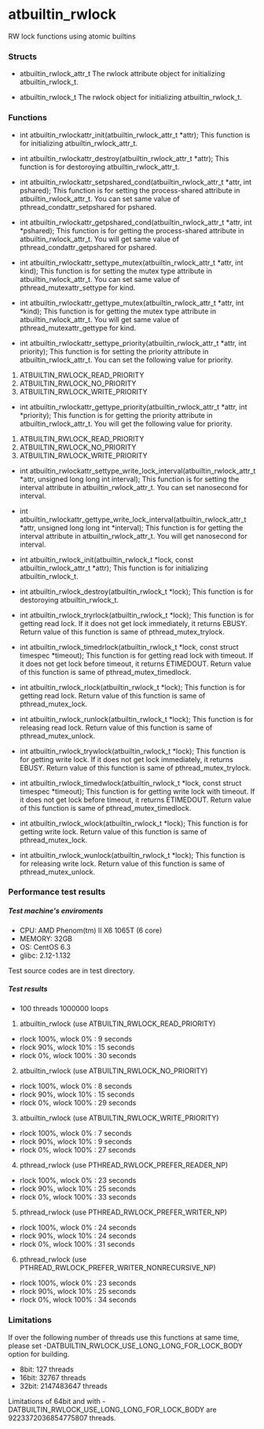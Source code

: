 atbuiltin_rwlock
================

RW lock functions using atomic builtins

### Structs ###

* atbuiltin_rwlock_attr_t
The rwlock attribute object for initializing atbuiltin_rwlock_t.

* atbuiltin_rwlock_t
The rwlock object for initializing atbuiltin_rwlock_t.

### Functions ###

* int atbuiltin_rwlockattr_init(atbuiltin_rwlock_attr_t *attr);
This function is for initializing atbuiltin_rwlock_attr_t.

* int atbuiltin_rwlockattr_destroy(atbuiltin_rwlock_attr_t *attr);
This function is for destoroying atbuiltin_rwlock_attr_t.

* int atbuiltin_rwlockattr_setpshared_cond(atbuiltin_rwlock_attr_t *attr, int pshared);
This function is for setting the process-shared attribute in atbuiltin_rwlock_attr_t. You can set same value of pthread_condattr_setpshared for pshared.

* int atbuiltin_rwlockattr_getpshared_cond(atbuiltin_rwlock_attr_t *attr, int *pshared);
This function is for getting the process-shared attribute in atbuiltin_rwlock_attr_t. You will get same value of pthread_condattr_getpshared for pshared.

* int atbuiltin_rwlockattr_settype_mutex(atbuiltin_rwlock_attr_t *attr, int kind);
This function is for setting the mutex type attribute in atbuiltin_rwlock_attr_t. You can set same value of pthread_mutexattr_settype for kind.

* int atbuiltin_rwlockattr_gettype_mutex(atbuiltin_rwlock_attr_t *attr, int *kind);
This function is for getting the mutex type attribute in atbuiltin_rwlock_attr_t. You will get same value of pthread_mutexattr_gettype for kind.

* int atbuiltin_rwlockattr_settype_priority(atbuiltin_rwlock_attr_t *attr, int priority);
This function is for setting the priority attribute in atbuiltin_rwlock_attr_t. You can set the following value for priority.
1. ATBUILTIN_RWLOCK_READ_PRIORITY
2. ATBUILTIN_RWLOCK_NO_PRIORITY
3. ATBUILTIN_RWLOCK_WRITE_PRIORITY

* int atbuiltin_rwlockattr_gettype_priority(atbuiltin_rwlock_attr_t *attr, int *priority);
This function is for getting the priority attribute in atbuiltin_rwlock_attr_t. You will get the following value for priority.
1. ATBUILTIN_RWLOCK_READ_PRIORITY
2. ATBUILTIN_RWLOCK_NO_PRIORITY
3. ATBUILTIN_RWLOCK_WRITE_PRIORITY

* int atbuiltin_rwlockattr_settype_write_lock_interval(atbuiltin_rwlock_attr_t *attr, unsigned long long int interval);
This function is for setting the interval attribute in atbuiltin_rwlock_attr_t. You can set nanosecond for interval.

* int atbuiltin_rwlockattr_gettype_write_lock_interval(atbuiltin_rwlock_attr_t *attr, unsigned long long int *interval);
This function is for getting the interval attribute in atbuiltin_rwlock_attr_t. You will get nanosecond for interval.

* int atbuiltin_rwlock_init(atbuiltin_rwlock_t *lock, const atbuiltin_rwlock_attr_t *attr);
This function is for initializing atbuiltin_rwlock_t.

* int atbuiltin_rwlock_destroy(atbuiltin_rwlock_t *lock);
This function is for destoroying atbuiltin_rwlock_t.

* int atbuiltin_rwlock_tryrlock(atbuiltin_rwlock_t *lock);
This function is for getting read lock. If it does not get lock immediately, it returns EBUSY. Return value of this function is same of pthread_mutex_trylock.

* int atbuiltin_rwlock_timedrlock(atbuiltin_rwlock_t *lock, const struct timespec *timeout);
This function is for getting read lock with timeout. If it does not get lock before timeout, it returns ETIMEDOUT. Return value of this function is same of pthread_mutex_timedlock.

* int atbuiltin_rwlock_rlock(atbuiltin_rwlock_t *lock);
This function is for getting read lock. Return value of this function is same of pthread_mutex_lock.

* int atbuiltin_rwlock_runlock(atbuiltin_rwlock_t *lock);
This function is for releasing read lock. Return value of this function is same of pthread_mutex_unlock.

* int atbuiltin_rwlock_trywlock(atbuiltin_rwlock_t *lock);
This function is for getting write lock. If it does not get lock immediately, it returns EBUSY. Return value of this function is same of pthread_mutex_trylock.

* int atbuiltin_rwlock_timedwlock(atbuiltin_rwlock_t *lock, const struct timespec *timeout);
This function is for getting write lock with timeout. If it does not get lock before timeout, it returns ETIMEDOUT. Return value of this function is same of pthread_mutex_timedlock.

* int atbuiltin_rwlock_wlock(atbuiltin_rwlock_t *lock);
This function is for getting write lock. Return value of this function is same of pthread_mutex_lock.

* int atbuiltin_rwlock_wunlock(atbuiltin_rwlock_t *lock);
This function is for releasing write lock. Return value of this function is same of pthread_mutex_unlock.

### Performance test results ###
##### Test machine's enviroments #####
* CPU: AMD Phenom(tm) II X6 1065T (6 core)
* MEMORY: 32GB
* OS: CentOS 6.3
* glibc: 2.12-1.132

Test source codes are in test directory.
##### Test results #####
* 100 threads 1000000 loops

1. atbuiltin_rwlock (use ATBUILTIN_RWLOCK_READ_PRIORITY)
  * rlock 100%, wlock   0% :  9 seconds
  * rlock  90%, wlock  10% : 15 seconds
  * rlock   0%, wlock 100% : 30 seconds

2. atbuiltin_rwlock (use ATBUILTIN_RWLOCK_NO_PRIORITY)
  * rlock 100%, wlock   0% :  8 seconds
  * rlock  90%, wlock  10% : 15 seconds
  * rlock   0%, wlock 100% : 29 seconds

3. atbuiltin_rwlock (use ATBUILTIN_RWLOCK_WRITE_PRIORITY)
  * rlock 100%, wlock   0% :  7 seconds
  * rlock  90%, wlock  10% :  9 seconds
  * rlock   0%, wlock 100% : 27 seconds

4. pthread_rwlock (use PTHREAD_RWLOCK_PREFER_READER_NP)
  * rlock 100%, wlock   0% : 23 seconds
  * rlock  90%, wlock  10% : 25 seconds
  * rlock   0%, wlock 100% : 33 seconds

5. pthread_rwlock (use PTHREAD_RWLOCK_PREFER_WRITER_NP)
  * rlock 100%, wlock   0% : 24 seconds
  * rlock  90%, wlock  10% : 24 seconds
  * rlock   0%, wlock 100% : 31 seconds

6. pthread_rwlock (use PTHREAD_RWLOCK_PREFER_WRITER_NONRECURSIVE_NP)
  * rlock 100%, wlock   0% : 23 seconds
  * rlock  90%, wlock  10% : 25 seconds
  * rlock   0%, wlock 100% : 34 seconds

### Limitations ###
If over the following number of threads use this functions at same time, please set -DATBUILTIN_RWLOCK_USE_LONG_LONG_FOR_LOCK_BODY option for building.
* 8bit: 127 threads
* 16bit: 32767 threads
* 32bit: 2147483647 threads

Limitations of 64bit and with -DATBUILTIN_RWLOCK_USE_LONG_LONG_FOR_LOCK_BODY are 9223372036854775807 threads.
